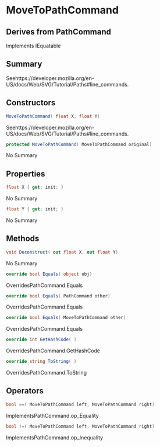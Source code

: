 # MoveToPathCommand

## Derives from PathCommand
Implements IEquatable<MoveToPathCommand>

## Summary

Seehttps://developer.mozilla.org/en-US/docs/Web/SVG/Tutorial/Paths#line_commands.
## Constructors

```c#
MoveToPathCommand( float X, float Y) 
```
Seehttps://developer.mozilla.org/en-US/docs/Web/SVG/Tutorial/Paths#line_commands.
```c#
protected MoveToPathCommand( MoveToPathCommand original) 
```
No Summary
## Properties

```c#
float X { get; init; } 
```
No Summary
```c#
float Y { get; init; } 
```
No Summary
## Methods

```c#
void Deconstruct( out float X, out float Y) 
```
No Summary
```c#
override bool Equals( object obj) 
```
OverridesPathCommand.Equals
```c#
override bool Equals( PathCommand other) 
```
OverridesPathCommand.Equals
```c#
override bool Equals( MoveToPathCommand other) 
```
OverridesPathCommand.Equals
```c#
override int GetHashCode( ) 
```
OverridesPathCommand.GetHashCode
```c#
override string ToString( ) 
```
OverridesPathCommand.ToString
## Operators

```c#
bool ==( MoveToPathCommand left, MoveToPathCommand right) 
```
ImplementsPathCommand.op_Equality
```c#
bool !=( MoveToPathCommand left, MoveToPathCommand right) 
```
ImplementsPathCommand.op_Inequality
